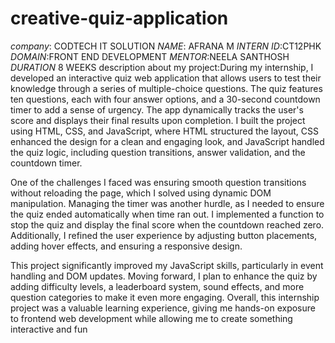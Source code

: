 # creative-quiz-application
*company*: CODTECH IT SOLUTION
*NAME*: AFRANA M
*INTERN ID*:CT12PHK
*DOMAIN*:FRONT END DEVELOPMENT
*MENTOR*:NEELA SANTHOSH
*DURATION* 8 WEEKS
description about my project:During my internship, I developed an interactive quiz web application that allows users to test their knowledge through a series of multiple-choice questions. The quiz features ten questions, each with four answer options, and a 30-second countdown timer to add a sense of urgency. The app dynamically tracks the user's score and displays their final results upon completion. I built the project using HTML, CSS, and JavaScript, where HTML structured the layout, CSS enhanced the design for a clean and engaging look, and JavaScript handled the quiz logic, including question transitions, answer validation, and the countdown timer.

One of the challenges I faced was ensuring smooth question transitions without reloading the page, which I solved using dynamic DOM manipulation. Managing the timer was another hurdle, as I needed to ensure the quiz ended automatically when time ran out. I implemented a function to stop the quiz and display the final score when the countdown reached zero. Additionally, I refined the user experience by adjusting button placements, adding hover effects, and ensuring a responsive design.

This project significantly improved my JavaScript skills, particularly in event handling and DOM updates. Moving forward, I plan to enhance the quiz by adding difficulty levels, a leaderboard system, sound effects, and more question categories to make it even more engaging. Overall, this internship project was a valuable learning experience, giving me hands-on exposure to frontend web development while allowing me to create something interactive and fun
